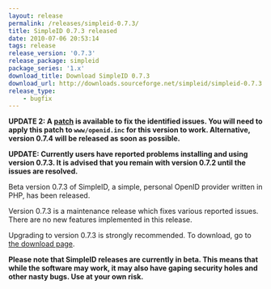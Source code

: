 ```yaml
---
layout: release
permalink: /releases/simpleid-0.7.3/
title: SimpleID 0.7.3 released
date: 2010-07-06 20:53:14
tags: release
release_version: '0.7.3'
release_package: simpleid
package_series: '1.x'
download_title: Download SimpleID 0.7.3
download_url: http://downloads.sourceforge.net/simpleid/simpleid-0.7.3.tar.gz
release_type: 
    - bugfix
---
```


**UPDATE 2: A [patch](http://sourceforge.net/apps/trac/simpleid/raw-attachment/ticket/57/openid.inc.patch) is available to fix the identified issues.  You will need to apply this patch to `www/openid.inc` for this version to work.  Alternative, version 0.7.4 will be released as soon as possible.**

**UPDATE: Currently users have reported problems installing and using version 0.7.3.  It is advised that you remain with version 0.7.2 until the issues are resolved.**

Beta version 0.7.3 of SimpleID, a simple, personal OpenID provider written in PHP, has been released.

Version 0.7.3 is a maintenance release which fixes various reported issues. There are no new features implemented in this release.

Upgrading to version 0.7.3 is strongly recommended.  To download, go to [the download page](/download).

**Please note that SimpleID releases are currently in beta. This means that while the software may work, it may also have gaping security holes and other nasty bugs. Use at your own risk.**